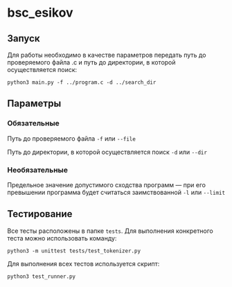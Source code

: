 # bsc_esikov

## Запуск

Для работы необходимо в качестве параметров передать путь до проверяемого файла .c и путь до директории, в которой осуществляется поиск:
```
python3 main.py -f ../program.c -d ../search_dir
```

## Параметры

### Обязательные

Путь до проверяемого файла `-f` или `--file`

Путь до директории, в которой осуществляется поиск `-d` или `--dir`

### Необязательные

Предельное значение допустимого сходства программ — при его превышении программа будет считаться заимствованной `-l` или `--limit`

## Тестирование

Все тесты расположены в папке ``tests``. Для выполнения конкретного теста можно использовать команду:
```
python3 -m unittest tests/test_tokenizer.py
```

Для выполнения всех тестов используется скрипт:
```
python3 test_runner.py
```

